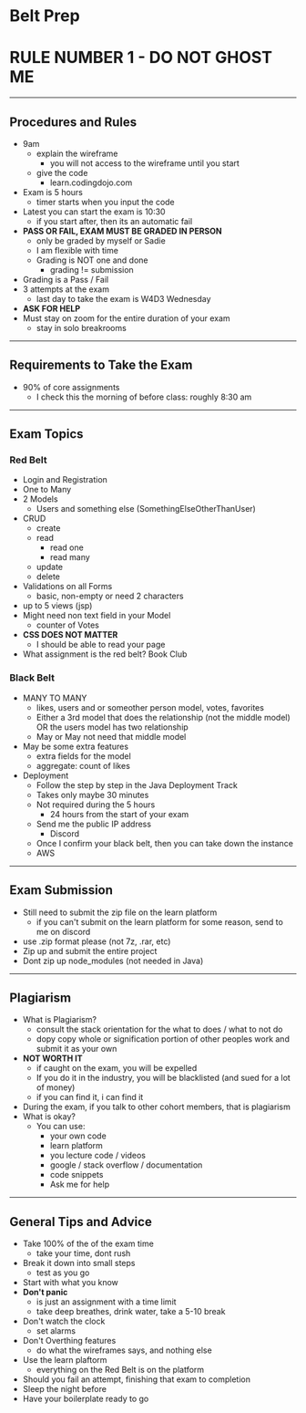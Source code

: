 # Belt Prep

# RULE NUMBER 1 - DO NOT GHOST ME

---

## Procedures and Rules

- 9am
  - explain the wireframe
    - you will not access to the wireframe until you start
  - give the code
    - learn.codingdojo.com
- Exam is 5 hours
  - timer starts when you input the code
- Latest you can start the exam is 10:30
  - if you start after, then its an automatic fail
- **PASS OR FAIL, EXAM MUST BE GRADED IN PERSON**
  - only be graded by myself or Sadie
  - I am flexible with time
  - Grading is NOT one and done
    - grading != submission
- Grading is a Pass / Fail
- 3 attempts at the exam
  - last day to take the exam is W4D3 Wednesday
- **ASK FOR HELP**
- Must stay on zoom for the entire duration of your exam
  - stay in solo breakrooms

---

## Requirements to Take the Exam

- 90% of core assignments
  - I check this the morning of before class: roughly 8:30 am

---

## Exam Topics

### Red Belt

- Login and Registration
- One to Many
- 2 Models
  - Users and something else (SomethingElseOtherThanUser)
- CRUD
  - create
  - read
    - read one
    - read many
  - update
  - delete
- Validations on all Forms
  - basic, non-empty or need 2 characters
- up to 5 views (jsp)
- Might need non text field in your Model
  - counter of Votes
- **CSS DOES NOT MATTER**
  - I should be able to read your page
- What assignment is the red belt? Book Club

### Black Belt

- MANY TO MANY
  - likes, users and or someother person model, votes, favorites
  - Either a 3rd model that does the relationship (not the middle model) OR the users model has two relationship
  - May or May not need that middle model
- May be some extra features
  - extra fields for the model
  - aggregate: count of likes
- Deployment
  - Follow the step by step in the Java Deployment Track
  - Takes only maybe 30 minutes
  - Not required during the 5 hours
    - 24 hours from the start of your exam
  - Send me the public IP address
    - Discord
  - Once I confirm your black belt, then you can take down the instance
  - AWS

---

## Exam Submission

- Still need to submit the zip file on the learn platform
  - if you can't submit on the learn platform for some reason, send to me on discord
- use .zip format please (not 7z, .rar, etc)
- Zip up and submit the entire project
- Dont zip up node_modules (not needed in Java)

---

## Plagiarism

- What is Plagiarism?
  - consult the stack orientation for the what to does / what to not do
  - dopy copy whole or signification portion of other peoples work and submit it as your own
- **NOT WORTH IT**
  - if caught on the exam, you will be expelled
  - If you do it in the industry, you will be blacklisted (and sued for a lot of money)
  - if you can find it, i can find it
- During the exam, if you talk to other cohort members, that is plagiarism
- What is okay?
  - You can use:
    - your own code
    - learn platform
    - you lecture code / videos
    - google / stack overflow / documentation
    - code snippets
    - Ask me for help 

---

## General Tips and Advice

- Take 100% of the of the exam time
  - take your time, dont rush
- Break it down into small steps
  - test as you go
- Start with what you know
- **Don't panic**
  - is just an assignment with a time limit
  - take deep breathes, drink water, take a 5-10 break
- Don't watch the clock
  - set alarms
- Don't Overthing features
  - do what the wireframes says, and nothing else
- Use the learn plaftorm 
  - everything on the Red Belt is on the platform
- Should you fail an attempt, finishing that exam to completion
- Sleep the night before
- Have your boilerplate ready to go
